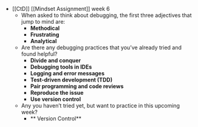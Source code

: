 - [[CtD]] [[Mindset Assignment]] week 6
	- When asked to think about debugging, the first three adjectives that jump to mind are:
		- **Methodical**
		- **Frustrating**
		- **Analytical**
	- Are there any debugging practices that you’ve already tried and found helpful?
		- **Divide and conquer**
		- **Debugging tools in IDEs**
		- **Logging and error messages**
		- **Test-driven development (TDD)**
		- **Pair programming and code reviews**
		- **Reproduce the issue**
		- **Use version control**
	- Any you haven’t tried yet, but want to practice in this upcoming week?
		- **	Version Control**